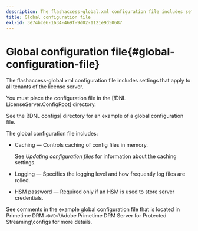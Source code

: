 ```yaml
---
description: The flashaccess-global.xml configuration file includes settings that apply to all tenants of the license server.
title: Global configuration file
exl-id: 3e74bce6-1634-469f-9d02-1121e9d50687
---
```

# Global configuration file{#global-configuration-file}

The flashaccess-global.xml configuration file includes settings that apply to all tenants of the license server.

You must place the configuration file in the [!DNL LicenseServer.ConfigRoot] directory.

See the [!DNL configs] directory for an example of a global configuration file.

The global configuration file includes:

* Caching — Controls caching of config files in memory.

  See *Updating configuration files* for information about the caching settings. 
* Logging — Specifies the logging level and how frequently log files are rolled. 
* HSM password — Required only if an HSM is used to store server credentials.

See comments in the example global configuration file that is located in Primetime DRM `<DVD>`\Adobe Primetime DRM Server for Protected Streaming\configs for more details.
